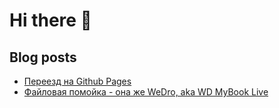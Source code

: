 # Hi there 👋

<!--
**DmitriySafronov/DmitriySafronov** is a ✨ _special_ ✨ repository because its `README.md` (this file) appears on your GitHub profile.

Here are some ideas to get you started:

- 🔭 I’m currently working on ...
- 🌱 I’m currently learning ...
- 👯 I’m looking to collaborate on ...
- 🤔 I’m looking for help with ...
- 💬 Ask me about ...
- 📫 How to reach me: ...
- 😄 Pronouns: ...
- ⚡ Fun fact: ...
-->

## Blog posts
<!-- BLOG-POST-LIST:START -->
- [Переезд на Github Pages](https://cyberbrain.pw/2023/12/09/%D0%BF%D0%B5%D1%80%D0%B5%D0%B5%D0%B7%D0%B4-%D0%BD%D0%B0-github-pages.html)
- [Файловая помойка - она же WeDro, aka WD MyBook Live](https://cyberbrain.pw/%D0%B0%D0%B4%D0%BC%D0%B8%D0%BD%D0%B8%D1%81%D1%82%D1%80%D0%B8%D1%80%D0%BE%D0%B2%D0%B0%D0%BD%D0%B8%D0%B5/%D0%B2%D0%BE%D1%81%D1%81%D1%82%D0%B0%D0%BD%D0%BE%D0%B2%D0%BB%D0%B5%D0%BD%D0%BE%20%D0%B8%D0%B7%20%D1%81%D1%82%D0%B0%D1%80%D1%8B%D1%85%20%D0%B7%D0%B0%D0%BF%D0%B8%D1%81%D0%B5%D0%B9/2013/05/21/fajlovaya-pomojka-ona-zhe-wedro-aka-wd-mybook-live.html)
<!-- BLOG-POST-LIST:END -->
